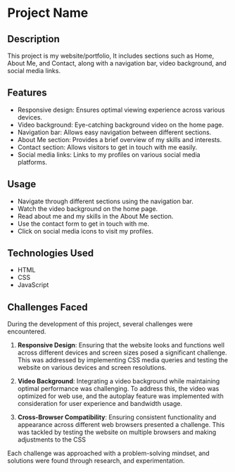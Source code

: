 # Project Name

## Description

This project is my website/portfolio, It includes sections such as Home, About Me, and Contact, along with a navigation bar, video background, and social media links.


## Features

- Responsive design: Ensures optimal viewing experience across various devices.
- Video background: Eye-catching background video on the home page.
- Navigation bar: Allows easy navigation between different sections.
- About Me section: Provides a brief overview of my skills and interests.
- Contact section: Allows visitors to get in touch with me easily.
- Social media links: Links to my profiles on various social media platforms.


## Usage

- Navigate through different sections using the navigation bar.
- Watch the video background on the home page.
- Read about me and my skills in the About Me section.
- Use the contact form to get in touch with me.
- Click on social media icons to visit my profiles. 


## Technologies Used

- HTML
- CSS
- JavaScript

## Challenges Faced

During the development of this project, several challenges were encountered. 

1. **Responsive Design**: Ensuring that the website looks and functions well across different devices and screen sizes posed a significant challenge. This was addressed by implementing CSS media queries and testing the website on various devices and screen resolutions.

2. **Video Background**: Integrating a video background while maintaining optimal performance was challenging. To address this, the video was optimized for web use, and the autoplay feature was implemented with consideration for user experience and bandwidth usage.

3. **Cross-Browser Compatibility**: Ensuring consistent functionality and appearance across different web browsers presented a challenge. This was tackled by testing the website on multiple browsers and making adjustments to the CSS

Each challenge was approached with a problem-solving mindset, and solutions were found through research, and experimentation. 
